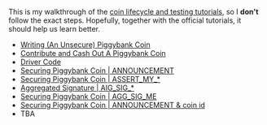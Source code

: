 This is my walkthrough of the [coin lifecycle and testing tutorials](https://chialisp.com/docs/tutorials/coin_lifecycle_and_testing), so I **don't** follow the exact steps. Hopefully, together with the official tutorials, it should help us learn better.

- [Writing (An Unsecure) Piggybank Coin](POST-1.md)
- [Contribute and Cash Out A Piggybank Coin](POST-2.md)
- [Driver Code](POST-3.md)
- [Securing Piggybank Coin | ANNOUNCEMENT](POST-4.md)
- [Securing Piggybank Coin | ASSERT_MY_*](POST-5.md)
- [Aggregated Signature | AIG_SIG_*](POST-6.md)
- [Securing Piggybank Coin | AGG_SIG_ME](POST-7.md)
- [Securing Piggybank Coin | ANNOUNCEMENT & coin id](POST-8.md)
- TBA



